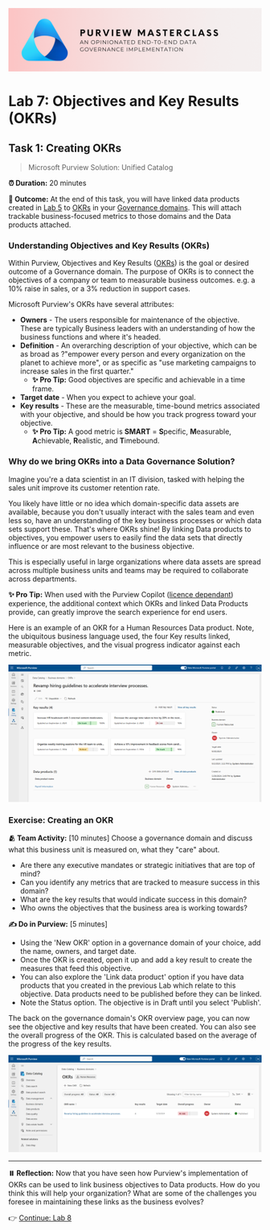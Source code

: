 ![Banner](./assets/banner.png)

# Lab 7: Objectives and Key Results (OKRs)

## Task 1: Creating OKRs

> Microsoft Purview Solution: Unified Catalog

**⏰ Duration:** 20 minutes

**🎯 Outcome:** At the end of this task, you will have linked data products created in [Lab 5](/Lab-05%20-%20Curating%20Data%20Assets.md) to [OKRs](https://learn.microsoft.com/purview/what-is-data-catalog#okrs) in your [Governance domains](https://learn.microsoft.com/purview/what-is-data-catalog#governance-domains). This will attach trackable business-focused metrics to those domains and the Data products attached.

### Understanding Objectives and Key Results (OKRs)

Within Purview, Objectives and Key Results ([OKRs](https://learn.microsoft.com/purview/concept-okr)) is the goal or desired outcome of a Governance domain. The purpose of OKRs is to connect the objectives of a company or team to measurable business outcomes. e.g. a 10% raise in sales, or a 3% reduction in support cases.

Microsoft Purview's OKRs have several attributes:

- **Owners** - The users responsible for maintenance of the objective. These are typically Business leaders with an understanding of how the business functions and where it's headed.
- **Definition** - An overarching description of your objective, which can be as broad as ?"empower every person and every organization on the planet to achieve more", or as specific as "use marketing campaigns to increase sales in the first quarter."
  - **✨ Pro Tip:** Good objectives are specific and achievable in a time frame.
- **Target date** - When you expect to achieve your goal.
- **Key results** - These are the measurable, time-bound metrics associated with your objective, and should be how you track progress toward your objective.
  - **✨ Pro Tip:** A good metric is **SMART** = **S**pecific, **M**easurable, **A**chievable, **R**ealistic, and **T**imebound.

### Why do we bring OKRs into a Data Governance Solution?

Imagine you're a data scientist in an IT division, tasked with helping the sales unit improve its customer retention rate.

You likely have little or no idea which domain-specific data assets are available, because you don't usually interact with the sales team and even less so, have an understanding of the key business processes or which data sets support these. That's where OKRs shine! By linking Data products to objectives, you empower users to easily find the data sets that directly influence or are most relevant to the business objective.

This is especially useful in large organizations where data assets are spread across multiple business units and teams may be required to collaborate across departments.

**✨ Pro Tip:** When used with the Purview Copilot ([licence dependant](https://learn.microsoft.com/purview/copilot-in-purview-overview)) experience, the additional context which OKRs and linked Data Products provide, can greatly improve the search experience for end users.

Here is an example of an OKR for a Human Resources Data product. Note, the ubiquitous business language used, the four Key results linked, measurable objectives, and the visual progress indicator against each metric.

![Example OKR](/assets/okr-overview.png)

### Exercise: Creating an OKR

**🫂 Team Activity:** [10 minutes] Choose a governance domain and discuss what this business unit is measured on, what they "care" about.

- Are there any executive mandates or strategic initiatives that are top of mind?
- Can you identify any metrics that are tracked to measure success in this domain?
- What are the key results that would indicate success in this domain?
- Who owns the objectives that the business area is working towards?

**✍️ Do in Purview:** [5 minutes]

- Using the 'New OKR' option in a governance domain of your choice, add the name, owners, and target date.
- Once the OKR is created, open it up and add a key result to create the measures that feed this objective.
- You can also explore the 'Link data product' option if you have data products that you created in the previous Lab which relate to this objective. Data products need to be published before they can be linked.
- Note the Status option. The objective is in Draft until you select 'Publish'.

The back on the governance domain's OKR overview page, you can now see the objective and key results that have been created. You can also see the overall progress of the OKR. This is calculated based on the average of the progress of the key results.

![OKR Overall Progress](./assets/business-domain-okr-list.png)

---

**⏸️ Reflection:** Now that you have seen how Purview's implementation of OKRs can be used to link business objectives to Data products. How do you think this will help your organization? What are some of the challenges you foresee in maintaining these links as the business evolves?

👉 [Continue: Lab 8](./Lab-08%20-%20Health%20Management%20Controls.md)
